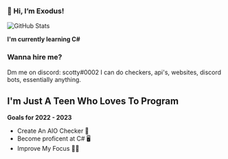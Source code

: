 ### 👋 Hi, I’m Exodus!

![GitHub Stats](https://github-readme-stats.vercel.app/api?username=devscotty&theme=radical)


 **I'm currently learning C#**


### Wanna hire me?

Dm me on discord: scotty#0002 I can do checkers, api's, websites, discord bots, essentially anything.


## I'm Just A Teen Who Loves To Program

**Goals for 2022 - 2023**

- Create An AIO Checker 🔭
- Become proficent at C# 🖥️
- Improve My Focus 🧘‍♂️


